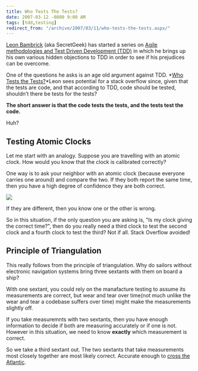 ```yaml
---
title: Who Tests The Tests?
date: 2007-03-12 -0800 9:00 AM
tags: [tdd,testing]
redirect_from: "/archive/2007/03/11/who-tests-the-tests.aspx/"
---
```


[Leon Bambrick](http://secretgeek.net/ "Secret Geek") (aka SecretGeek)
has started a series on [Agile methodologies and Test Driven Development
(TDD)](http://secretgeek.net/agile_v_tdd.asp "Agile and Test Driven: A Marriage Made In Hell?")
in which he brings up his own various hidden objections to TDD in order
to see if his prejudices can be overcome.

One of the questions he asks is an age old argument against TDD. *[Who
Tests the Tests?](http://secretgeek.net/tdd_wttt.asp "Who Tests the Tests?")*Leon
sees potential for a stack overflow since, given that the tests are
code, and that according to TDD, code should be tested, shouldn’t there
be tests for the tests?

**The short answer is that the code tests the tests, and the tests test
the code.**

Huh?

## Testing Atomic Clocks

Let me start with an analogy. Suppose you are travelling with an atomic
clock. How would you know that the clock is calibrated correctly?

One way is to ask your neighbor with an atomic clock (because everyone
carries one around) and compare the two. If they both report the same
time, then you have a high degree of confidence they are both correct.

[![](https://haacked.com/images/haacked_com/WindowsLiveWriter/WhoTestsTheTests_1055D/734117_watch_thumb1.jpg)](https://haacked.com/images/haacked_com/WindowsLiveWriter/WhoTestsTheTests_1055D/734117_watch4.jpg)

If they are different, then you know one or the other is wrong.

So in this situation, if the only question you are asking is, "Is my
clock giving the correct time?", then do you really need a third clock
to test the second clock and a fourth clock to test the third? Not if
all. Stack Overflow avoided!

## Principle of Triangulation

This really follows from the principle of triangulation. Why do sailors
without electronic navigation systems bring three sextants with them on
board a ship?

With one sextant, you could rely on the manafacture testing to assume
its measurements are correct, but wear and tear over time(not much
unlike the wear and tear a codebase suffers over time) might make the
measurements slightly off.

If you take measuremnts with two sextants, then you have enough
information to decide if both are measuring accurately or if one is not.
However in this situation, we need to know **exactly** which measurement
is correct.

So we take a third sextant out. The two sextants that take measurements
most closely together are most likely correct. Accurate enough to [cross
the
Atlantic](http://www.sailingbreezes.com/Sailing_Breezes_Current/Articles/JULY99/HINZITE.HTM "Crossing the Atlantic").

